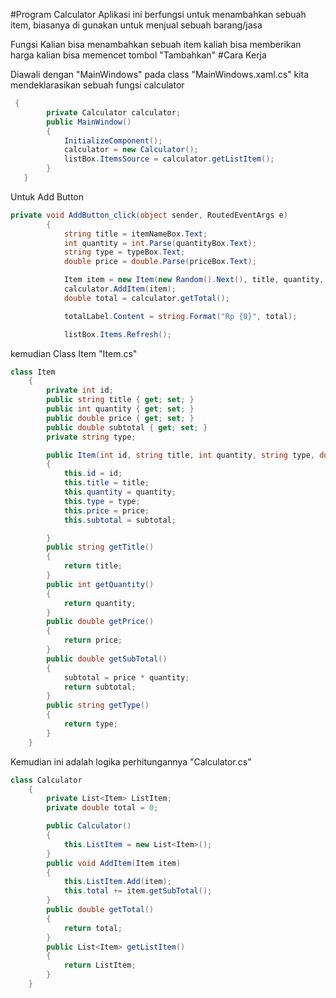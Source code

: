 #Program Calculator Aplikasi ini berfungsi untuk menambahkan sebuah item, biasanya di gunakan untuk menjual sebuah barang/jasa

Fungsi
Kalian bisa menambahkan sebuah item
kaliah bisa memberikan harga
kalian bisa memencet tombol "Tambahkan"
#Cara Kerja

Diawali dengan "MainWindows" pada class "MainWindows.xaml.cs" kita mendeklarasikan sebuah fungsi calculator

```csharp
 {
        private Calculator calculator;
        public MainWindow()
        {
            InitializeComponent();
            calculator = new Calculator();
            listBox.ItemsSource = calculator.getListItem();
        }
   }

```
Untuk Add Button
```csharp
private void AddButton_click(object sender, RoutedEventArgs e)
        {
            string title = itemNameBox.Text;
            int quantity = int.Parse(quantityBox.Text);
            string type = typeBox.Text;
            double price = double.Parse(priceBox.Text);

            Item item = new Item(new Random().Next(), title, quantity, type, price);
            calculator.AddItem(item);
            double total = calculator.getTotal();

            totalLabel.Content = string.Format("Rp {0}", total);

            listBox.Items.Refresh();
```

kemudian Class Item "Item.cs"

```csharp
class Item
    {
        private int id;
        public string title { get; set; }
        public int quantity { get; set; }
        public double price { get; set; }
        public double subtotal { get; set; }
        private string type;

        public Item(int id, string title, int quantity, string type, double price)
        {
            this.id = id;
            this.title = title;
            this.quantity = quantity;
            this.type = type;
            this.price = price;
            this.subtotal = subtotal;

        }
        public string getTitle()
        {
            return title;
        }
        public int getQuantity()
        {
            return quantity;
        }
        public double getPrice()
        {
            return price;
        }
        public double getSubTotal()
        {
            subtotal = price * quantity;
            return subtotal;
        }
        public string getType()
        {
            return type;
        }
    }
```

Kemudian ini adalah logika perhitungannya "Calculator.cs" 
```csharp
class Calculator
    {
        private List<Item> ListItem;
        private double total = 0;

        public Calculator()
        {
            this.ListItem = new List<Item>();
        }
        public void AddItem(Item item)
        {
            this.ListItem.Add(item);
            this.total += item.getSubTotal();
        }
        public double getTotal()
        {
            return total;
        }
        public List<Item> getListItem()
        {
            return ListItem;
        }
    }
```

